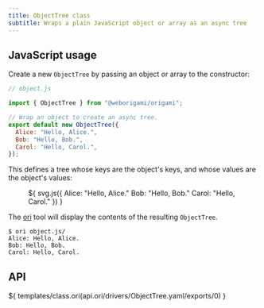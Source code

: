 ```yaml
---
title: ObjectTree class
subtitle: Wraps a plain JavaScript object or array as an async tree
---
```


## JavaScript usage

Create a new `ObjectTree` by passing an object or array to the constructor:

```js
// object.js

import { ObjectTree } from "@weborigami/origami";

// Wrap an object to create an async tree.
export default new ObjectTree({
  Alice: "Hello, Alice.",
  Bob: "Hello, Bob.",
  Carol: "Hello, Carol.",
});
```

This defines a tree whose keys are the object's keys, and whose values are the object's values:

<figure>
${ svg.js({
  Alice: "Hello, Alice."
  Bob: "Hello, Bob."
  Carol: "Hello, Carol."
}) }
</figure>

The [ori](/cli) tool will display the contents of the resulting `ObjectTree`.

```console
$ ori object.js/
Alice: Hello, Alice.
Bob: Hello, Bob.
Carol: Hello, Carol.
```

## API

${ templates/class.ori(api.ori/drivers/ObjectTree.yaml/exports/0) }
